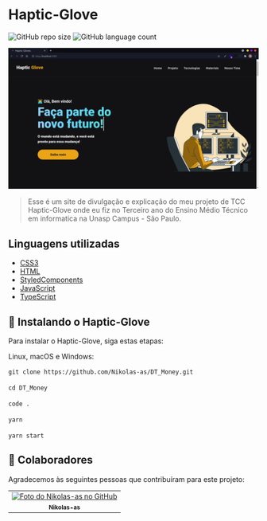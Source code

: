 # Haptic-Glove

![GitHub repo size](https://img.shields.io/github/repo-size/Nikolas-as/Haptic-Glove?style=for-the-badge)
![GitHub language count](https://img.shields.io/github/languages/count/Nikolas-as/Haptic-Glove?style=for-the-badge)

<img src="/src/images/home.png" alt="exemplo imagem">

> Esse é um site de divulgação e explicação do meu projeto de TCC Haptic-Glove onde eu fiz no Terceiro ano do Ensino Médio Técnico em informatica na Unasp Campus - São Paulo.
> 

## Linguagens utilizadas

- [CSS3](https://developer.mozilla.org/pt-BR/docs/Web/CSS)
- [HTML](https://developer.mozilla.org/pt-BR/docs/Web/HTML)
- [StyledComponents](https://styled-components.com/)
- [JavaScript](https://developer.mozilla.org/pt-BR/docs/Web/JavaScript)
- [TypeScript](https://www.typescriptlang.org/)

## 🚀 Instalando o Haptic-Glove

Para instalar o Haptic-Glove, siga estas etapas:

Linux, macOS e Windows:
```
git clone https://github.com/Nikolas-as/DT_Money.git

cd DT_Money

code .

yarn

yarn start
```
## 🤝 Colaboradores

Agradecemos às seguintes pessoas que contribuíram para este projeto:

<table>
  <tr>
    <td align="center">
      <a href="#">
        <img src="https://avatars.githubusercontent.com/u/62979208?v=4" width="100px;" alt="Foto do Nikolas-as no GitHub"/><br>
        <sub>
          <b>Nikolas-as</b>
        </sub>
      </a>
    </td>
</table>
